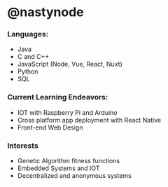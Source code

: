 <!---
nastynode/nastynode is a ✨ special ✨ repository because its `README.md` (this file) appears on your GitHub profile.
You can click the Preview link to take a look at your changes.
--->
<h1>@nastynode</h1>
<div>
  <h3>Languages:</h3>
  <ul>
    <li>Java</li>
    <li>C and C++</li>
    <li>JavaScript (Node, Vue, React, Nuxt)</li>
    <li>Python</li>
    <li>SQL</li>
  </ul>
  <h3>Current Learning Endeavors:</h3>
  <ul>
    <li>IOT with Raspberry Pi and Arduino</li>
    <li>Cross platform app deployment with React Native</li>
    <li>Front-end Web Design</li>
  </ul>
  <h3>Interests</h3>
  <ul>
    <li>Genetic Algorithm fitness functions</li>
    <li>Embedded Systems and IOT</li>
    <li>Decentralized and anonymous systems</li>
  </ul>
  
</div>
